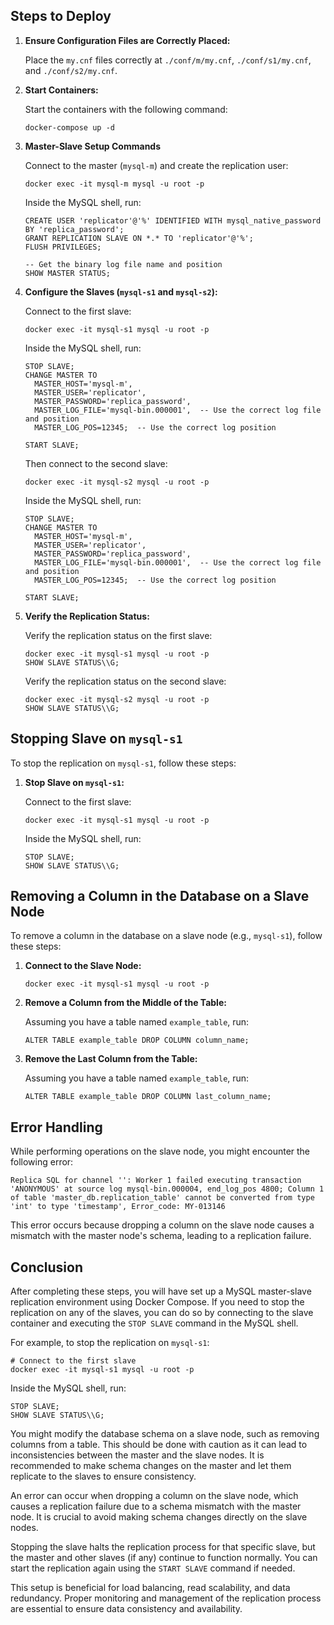 ## Steps to Deploy

1. **Ensure Configuration Files are Correctly Placed:**

   Place the `my.cnf` files correctly at `./conf/m/my.cnf`, `./conf/s1/my.cnf`, and `./conf/s2/my.cnf`.

2. **Start Containers:**

   Start the containers with the following command:

   ```
   docker-compose up -d
   ```

3. **Master-Slave Setup Commands**

   Connect to the master (`mysql-m`) and create the replication user:

   ```
   docker exec -it mysql-m mysql -u root -p
   ```

   Inside the MySQL shell, run:

   ```
   CREATE USER 'replicator'@'%' IDENTIFIED WITH mysql_native_password BY 'replica_password';
   GRANT REPLICATION SLAVE ON *.* TO 'replicator'@'%';
   FLUSH PRIVILEGES;

   -- Get the binary log file name and position
   SHOW MASTER STATUS;
   ```

4. **Configure the Slaves (`mysql-s1` and `mysql-s2`):**

   Connect to the first slave:

   ```
   docker exec -it mysql-s1 mysql -u root -p
   ```

   Inside the MySQL shell, run:

   ```
   STOP SLAVE;
   CHANGE MASTER TO
     MASTER_HOST='mysql-m',
     MASTER_USER='replicator',
     MASTER_PASSWORD='replica_password',
     MASTER_LOG_FILE='mysql-bin.000001',  -- Use the correct log file and position
     MASTER_LOG_POS=12345;  -- Use the correct log position

   START SLAVE;
   ```

   Then connect to the second slave:

   ```
   docker exec -it mysql-s2 mysql -u root -p
   ```

   Inside the MySQL shell, run:

   ```
   STOP SLAVE;
   CHANGE MASTER TO
     MASTER_HOST='mysql-m',
     MASTER_USER='replicator',
     MASTER_PASSWORD='replica_password',
     MASTER_LOG_FILE='mysql-bin.000001',  -- Use the correct log file and position
     MASTER_LOG_POS=12345;  -- Use the correct log position

   START SLAVE;
   ```

5. **Verify the Replication Status:**

   Verify the replication status on the first slave:

   ```
   docker exec -it mysql-s1 mysql -u root -p
   SHOW SLAVE STATUS\\G;
   ```

   Verify the replication status on the second slave:

   ```
   docker exec -it mysql-s2 mysql -u root -p
   SHOW SLAVE STATUS\\G;
   ```

## Stopping Slave on `mysql-s1`

To stop the replication on `mysql-s1`, follow these steps:

1. **Stop Slave on `mysql-s1`:**

   Connect to the first slave:

   ```
   docker exec -it mysql-s1 mysql -u root -p
   ```

   Inside the MySQL shell, run:

   ```
   STOP SLAVE;
   SHOW SLAVE STATUS\\G;
   ```

## Removing a Column in the Database on a Slave Node

To remove a column in the database on a slave node (e.g., `mysql-s1`), follow these steps:

1. **Connect to the Slave Node:**

   ```
   docker exec -it mysql-s1 mysql -u root -p
   ```

2. **Remove a Column from the Middle of the Table:**

   Assuming you have a table named `example_table`, run:

   ```
   ALTER TABLE example_table DROP COLUMN column_name;
   ```

3. **Remove the Last Column from the Table:**

   Assuming you have a table named `example_table`, run:

   ```
   ALTER TABLE example_table DROP COLUMN last_column_name;
   ```

## Error Handling

While performing operations on the slave node, you might encounter the following error:

```
Replica SQL for channel '': Worker 1 failed executing transaction 'ANONYMOUS' at source log mysql-bin.000004, end_log_pos 4800; Column 1 of table 'master_db.replication_table' cannot be converted from type 'int' to type 'timestamp', Error_code: MY-013146
```

This error occurs because dropping a column on the slave node causes a mismatch with the master node's schema, leading to a replication failure.

## Conclusion

After completing these steps, you will have set up a MySQL master-slave replication environment using Docker Compose. If you need to stop the replication on any of the slaves, you can do so by connecting to the slave container and executing the `STOP SLAVE` command in the MySQL shell.

For example, to stop the replication on `mysql-s1`:

```
# Connect to the first slave
docker exec -it mysql-s1 mysql -u root -p
```

Inside the MySQL shell, run:

```
STOP SLAVE;
SHOW SLAVE STATUS\\G;
```

You might modify the database schema on a slave node, such as removing columns from a table. This should be done with caution as it can lead to inconsistencies between the master and the slave nodes. It is recommended to make schema changes on the master and let them replicate to the slaves to ensure consistency.

An error can occur when dropping a column on the slave node, which causes a replication failure due to a schema mismatch with the master node. It is crucial to avoid making schema changes directly on the slave nodes.

Stopping the slave halts the replication process for that specific slave, but the master and other slaves (if any) continue to function normally. You can start the replication again using the `START SLAVE` command if needed.

This setup is beneficial for load balancing, read scalability, and data redundancy. Proper monitoring and management of the replication process are essential to ensure data consistency and availability.
